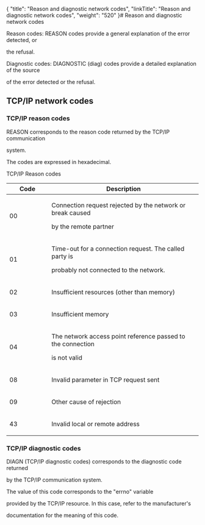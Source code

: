 {
    "title": "Reason and diagnostic network codes",
    "linkTitle": "Reason and diagnostic network codes",
    "weight": "520"
}# <span id="Reason_and_diagnostic_network_codes"></span>Reason and diagnostic network codes

<span id="Reason_codes"></span>Reason codes: REASON codes provide a general explanation of the error detected, or
the refusal.

<span id="Diagnostic_codes"></span>Diagnostic codes: DIAGNOSTIC (diag) codes provide a detailed explanation of the source
of the error detected or the refusal.

## <span id="TCP_IP_Network_codes"></span>TCP/IP network codes

### <span id="REASON___TCP_IP_Reason_Codes"></span>TCP/IP reason codes

REASON corresponds to the reason code returned by the TCP/IP communication
system.

The codes are expressed in hexadecimal.

TCP/IP Reason codes

<table data-cellspacing="0">
<thead>
<tr class="header">
<th>Code</th>
<th>Description</th>
</tr>
</thead>
<tbody>
<tr class="odd" data-valign="top">
<td width="21.869%"><p>00</p></td>
<td width="78.131%"><p>Connection request rejected by the network or break caused
by the remote partner</p></td>
</tr>
<tr class="even" data-valign="top">
<td width="21.869%"><p>01</p></td>
<td width="78.131%"><p>Time-out for a connection request. The called party is
probably not connected to the network.</p></td>
</tr>
<tr class="odd" data-valign="top">
<td width="21.869%"><p>02</p></td>
<td width="78.131%"><p>Insufficient resources (other than memory)</p></td>
</tr>
<tr class="even" data-valign="top">
<td width="21.869%"><p>03</p></td>
<td width="78.131%"><p>Insufficient memory</p></td>
</tr>
<tr class="odd" data-valign="top">
<td width="21.869%"><p>04</p></td>
<td width="78.131%"><p>The network access point reference passed to the connection
is not valid</p></td>
</tr>
<tr class="even" data-valign="top">
<td width="21.869%"><p>08</p></td>
<td width="78.131%"><p>Invalid parameter in TCP request sent</p></td>
</tr>
<tr class="odd" data-valign="top">
<td width="21.869%"><p>09</p></td>
<td width="78.131%"><p>Other cause of rejection</p></td>
</tr>
<tr class="even" data-valign="top">
<td width="21.869%"><p>43</p></td>
<td width="78.131%"><p>Invalid local or remote address</p></td>
</tr>
</tbody>
</table>

### <span id="DIAGN___TCP_IIP_Diagnostic_Codes"></span>TCP/IP diagnostic codes

DIAGN (TCP/IP diagnostic codes) corresponds to the diagnostic code returned
by the TCP/IP communication system.

The value of this code corresponds to the "errno" variable
provided by the TCP/IP resource. In this case, refer to the manufacturer's
documentation for the meaning of this code.
